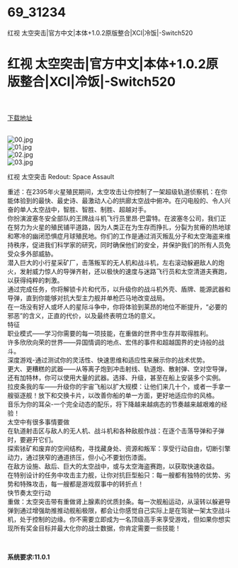 # 69_31234
红视 太空突击|官方中文|本体+1.0.2原版整合|XCI|冷饭|-Switch520
# 红视 太空突击|官方中文|本体+1.0.2原版整合|XCI|冷饭|-Switch520
 <br/></br>
[下载地址](https://www.switch520.cc/article/31234 "下载地址")
<br/></br>

<p><img title="00.jpg" src="https://www.switch520.cc/muke_img/2022_05_14_8f667e3d066ee.jpg" alt="00.jpg"><br>
<img title="01.jpg" src="https://www.switch520.cc/muke_img/2022_05_14_7d062fa1e8584.jpg" alt="01.jpg"><br>
<img title="02.jpg" src="https://www.switch520.cc/muke_img/2022_05_14_a00b105feea9f.jpg" alt="02.jpg"><br>
<img title="03.jpg" src="https://www.switch520.cc/muke_img/2022_05_14_f0d39dd1e4840.jpg" alt="03.jpg"></p>
<p>红视 太空突击 Redout: Space Assault</p>
<p>重述：在2395年火星殖民期间，太空攻击让你控制了一架超级轨道侦察机：在你能体验到的最快、最史诗、最激动人心的拱廊太空战中俯冲。在闪电般的、令人兴奋的单人太空战中，智胜、智胜、制胜、超越对手。<br>
你扮演波塞冬安全部队的王牌战斗机飞行员里昂·巴雷特。在波塞冬公司，我们正在努力为火星的殖民铺平道路，因为人类正在为生存而挣扎，分裂为贫瘠的热地球和寒冷的幽闭恐惧症月球殖民地。你们的工作是通过消灭叛乱分子和太空海盗来维持秩序，促进我们科学家的研究，同时确保他们的安全，并保护我们的所有人员免受众多外部威胁。<br>
潜入巨大的小行星采矿厂，击落叛军的无人机和战斗机，左右滚动躲避敌人的炮火，发射威力惊人的导弹齐射，还以极快的速度与迷路飞行员和太空清道夫赛跑，以获得纯粹的刺激。<br>
通过完成任务，你将解锁卡片和代币，以升级你的战斗机外壳、盾牌、能源武器和导弹，直到你能够对抗大型主力舰并单枪匹马地改变战局。<br>
在一场没有好人或坏人的星际斗争中，你将体验到莱昂的地位不断提升，“必要的邪恶”的含义，正直的代价，以及最终表明立场的意义。<br>
特征<br>
职业模式——学习你需要的每一项技能，在重做的世界中生存并取得胜利。<br>
许多欣欣向荣的世界——异国情调的地点、宏伟的事件和超越国界的史诗般的战斗。<br>
深度游戏-通过测试你的灵活性、快速思维和适应性来展示你的战术优势。<br>
更大、更糟糕的武器——从等离子炮到冲击射线、轨道炮、散射弹、空对空导弹，还有加特林，你可以使用大量的武器。选择、升级，甚至在船上安装多个实例。<br>
拉皮条我的车——升级你的宇宙飞船以扩大规模：让他们来几十个，或者一手拿一艘驱逐舰！放下和交换卡片，以改善你船的单一方面，更好地适应你的风格。<br>
音乐为你的耳朵-一个完全动态的配乐，将下降越来越病态的节奏越来越艰难的经验！<br>
太空中有很多事情要做<br>
在轨道射击区与敌人的无人机、战斗机和各种敌舰作战：在逐个击落导弹和子弹时，要避开它们。<br>
探索铱矿和废弃的空间结构，寻找藏身处、资源和叛军：享受行动自由，切断引擎动力，通过狭窄的通道挤压，但小心不要划伤漆面。<br>
在敌方设施、敌后、巨大的太空战中，或与太空海盗赛跑，以获取快速收益。<br>
在特别设计的任务中攻击主力舰，让你对抗巨型船只：每一艘都有独特的优势、劣势和特殊攻击，每一艘都是游戏叙事中的转折点！<br>
快节奏太空行动<br>
重做：太空突击带有重做肾上腺素的优质封条。每一次舰船运动，从滚转以躲避导弹到通过增强助推推动舰船极限，都会让你感觉自己实际上是在驾驶一架太空战斗机，处于控制的边缘。你不需要立即成为一名顶级高手来享受游戏，但如果你想实现所有奖金目标并最大化你的战士数据，你肯定需要一些技能！</p>
<p>&nbsp;</p>
<p><strong>系统要求:11.0.1</strong></p>



